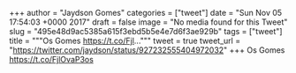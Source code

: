 
+++
author = "Jaydson Gomes"
categories = ["tweet"]
date = "Sun Nov 05 17:54:03 +0000 2017"
draft = false
image = "No media found for this Tweet"
slug = "495e48d9ac5385a615f3ebd5b5e4e7d6f3ae929b"
tags = ["tweet"]
title = """Os Gomes https://t.co/Fjl..."""
tweet = true
tweet_url = "https://twitter.com/jaydson/status/927232555404972032"
+++
Os Gomes https://t.co/FjlOvaP3os
